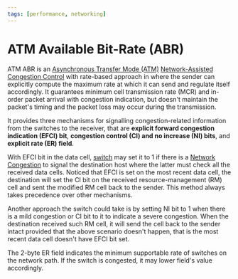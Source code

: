 ```yaml
---
tags: [performance, networking]
---
```


# ATM Available Bit-Rate (ABR)

ATM ABR is an [Asynchronous Transfer Mode (ATM)](202209221012.md)
[Network-Assisted Congestion Control](202304261755.md) with rate-based approach
in where the sender can explicitly compute the maximum rate at which it can send
and regulate itself accordingly. It guarantees minimum cell transmission rate
(MCR) and in-order packet arrival with congestion indication, but doesn't
maintain the packet's timing and the packet loss may occur during the
transmission.

It provides three mechanisms for signalling congestion-related information from
the switches to the receiver, that are **explicit forward congestion indication
(EFCI) bit**, **congestion control (CI) and no increase (NI) bits**, and
**explicit rate (ER) field**.

With EFCI bit in the data cell, [switch](202207061800.md) may set it to 1 if
there is a [Network Congestion](202209302043.md) to signal the destination host
where the latter must check all the received data cells. Noticed that EFCI is
set on the most recent data cell, the destination will set the CI bit on the
received resource-management (RM) cell and sent the modified RM cell back to the
sender. This method always takes precedence over other mechanisms.

Another approach the switch could take is by setting NI bit to 1 when there is a
mild congestion or CI bit to it to indicate a severe congestion. When the
destination received such RM cell, it will send the cell back to the sender
intact provided that the above scenario doesn't happen, that is the most recent
data cell doesn't have EFCI bit set.

The 2-byte ER field indicates the minimum supportable rate of switches on the
network path. If the switch is congested, it may lower field's value
accordingly.
